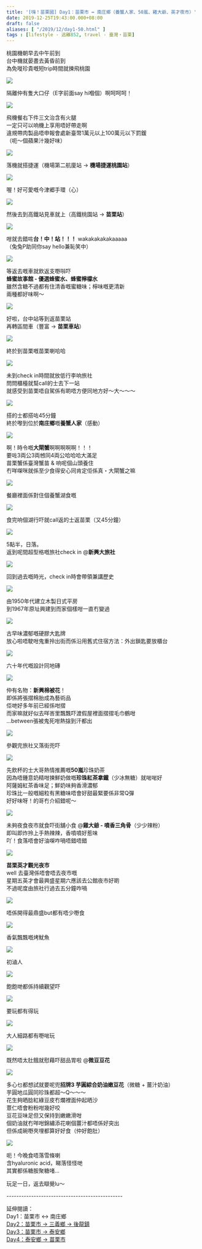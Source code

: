 ```yaml
---
title: '[嗨！苗栗國] Day1：苗栗市 ↔ 南庄鄉（養蟹人家、50嵐、雞大爺、英才夜市）'
date: 2019-12-25T19:43:00.000+08:00
draft: false
aliases: [ "/2019/12/day1-50.html" ]
tags : [lifestyle - 逃離852, travel - 臺灣・苗栗]
---
```


桃園機朝早去中午前到  
台中機就晏晝去黃昏前到  
為免嘥珍貴嘅短trip時間就揀飛桃園  

![](https://ynny6a.ch.files.1drv.com/y4m_Pv9e-aMSfOMUVAT0zbpp5Zee59N-I4lItK5por9m1IPNMHRB5D3RRab7jdkmq0Qj8dWxv8a4rzxHi3uwcCQt65tZhxWskT_KvcoSeHYqvr4sOIFTsbK_2iThOXnx4rY0JOBzlo5lYkt3EPuNrbKgejS7KmahuKnQjuNAd_NG517VkfOPY-G1pkL4g75EGQlT8i3fNyoUC3axJzkOgw6Lw?width=660&height=371&cropmode=none)

隔離仲有隻大口仔（E字前面say hi嗰個）啊呵呵呵！  

![](https://ynnx6a.ch.files.1drv.com/y4mL_Ri-NelnhA3xc0XNWdywneSzpSwqhK2x5WK_CxXMNgygl2JzsO-cucnE7mCK9JHejjoiJgthCmsxWzN6RSD4DF5gEiZmsO4af7N5swVss-ecycnPC2VDUmMZLRnafWErTNekikCm1pVJsClnpACxon07YvinHmvTezkwWcCVRM-acUXZi7ad3I-fLs-P2VmkCRDLLKX0a6PvWCH3ZwkKQ?width=660&height=371&cropmode=none)

飛機餐右下件三文治含有火腿  
一定只可以响機上享用唔好帶走啊  
違規帶肉製品唔申報會處新臺幣1萬元以上100萬元以下罰鍰  
（呃～個蘋果汁幾好味）  

![](https://yxnc6a.ch.files.1drv.com/y4mkqYDW03dEhaJOfR-hmkgKAHJDnWhWKtOtDNMzU3qZ98OUfEhiGnh7lJmD5Ji7U4t7cb5REZwZWMLaG6teVT7QGvTEQvm3u5GaM6feyCCN53TauqPpxeWrH2Lfon2esTM6XovHnIfOtVsgvoaWhRQWWafeTZWatlkUk-6lhLUhLErtZkFR7Eh9eT7Om47Hgg3eDcutjcn0EGHud41n8q7iQ?width=660&height=371&cropmode=none)

落機就搭捷運（機場第二航廈站 → **機場捷運桃園站**）  

![](https://yxne6a.ch.files.1drv.com/y4mugiw0VkaCDzACV4W2bJJoOXoQi-tdXkM7DFpEvoQvbQjn9_KWX9WMIxL32RfN6QajIGFMnzqcEBNmO39_4ORy-kisZpqxJoB9mYeWjbjZ0RNqRBooJ1Wap0pKXlxzeK-rvhlQUKRhFLq171tdnW00nElgnHG36DkOFtx8G4DuaiX-3YkS2HaSkpE7TAkHSZ2V_mqd4se9v4H2Bl8KgzaMA?width=660&height=371&cropmode=none)

喔！好可愛嘅今津郷手環（心）  

![](https://yxna6a.ch.files.1drv.com/y4mLaqyCCqzcmqTnAtGz82ghHQ6bKqgguDYG_9Z20UumpxEb76EdR6mHxQIFxPOykSooo6IH9-q8HVaOkL3oK37s3KIBEpbapSoiZE1pF7F6MCSNWBbY28XrbAh0vMx35jfWbcekkNPxW2oRmU68_vVFv3eY-GNL5sfpboyBZiwiLtNL8-Rca7jmrmDujWJ5yDllI25vNOvOFi6f5UliePQIw?width=660&height=371&cropmode=none)

然後去到高鐵站見車就上（高鐵桃園站 → **苗栗站**）  

![](https://0hnf6a.ch.files.1drv.com/y4m9M3boRZ4-_mhxfXIZrCgbGoEz1op1a_WO25axx-KlWTreN9zgBQQQsZset05vg6TKhtAvXWBqWoS7rGWX64J9KZtfsAVyxbM_7bTdngwh7Kxpfct34oDf3aTGOLpb6BgZqbAN3Lzr2Z1sCbjvi1iFbk7lrHRM8Dh7ib5gJqSjwNncdaZ4KhcQNmH2g-WK0-gbOtVkhv3ZXgATUc73Cetng?width=660&height=371&cropmode=none)

咁就去錯咗**台！中！站！！！** wakakakakakaaaaa  
（兔兔P助同你say hello兼恥笑中）  

![](https://0hng6a.ch.files.1drv.com/y4mPOTkwBDsH1VB9WdGzg7ioUxrMCQXLMz3y_cTaZxBwbx9J9vj0Ieg-wZz5E9a6_ys_C3RdTSPF6F9ufPM9ILIocfUq_0lTcObDjSVcUAshICL2NFK6-eZPO8EPCTjlOmS_Ox9yia6q2dphatJyazmq6ZWajKg4yCGkT3tijnWA-1ysoi0Exfy2L4vkGa1v9CcFDFYNKZycA96MeJza2AdaQ?width=660&height=371&cropmode=none)

等返去嘅車就飲返支嘢唞吓  
**蜂蜜故事館 - 優選蜂蜜水、蜂蜜檸檬水**  
雖然含糖不過都有住清香嘅蜜糖味；檸味嘅更清新  
兩種都好味啊～  

![](https://z3nf6a.ch.files.1drv.com/y4miYwF8gBnaeiD3gTy-umQUIUjYrHY8jPXSfljRAqk5oYyk7WMhiJO3KVfzE6Qtuf8nG0NIrNCQTYFtVIqPdW6CnajLYQ_OUbXseupvqy7FB5c36TN-VRgKrhByZgchluPhH3rIYo6i-5jHfrUqxmaEPnM3GgAtYXtlvpJm9tDTDEKLquSJZIZtAy62u4k02aCBrsFFXYh1A0Jx1MwnB2tSQ?width=660&height=371&cropmode=none)

好啦，台中站等到返苗栗站  
再轉區間車（豐富 → **苗栗車站**）  

![](https://z3ne6a.ch.files.1drv.com/y4meSfd7aijGCFPBvUx5lpoGiq6I_0a-1Duu7xDXeoHpUePuvFZIePjTrSiIZPVPt9v-AKxlx_j88RnpS14Kxj3HNZcGyU5az6IfYGRJKxjnRuquT38OHf6mAdMIiBCr2RSpbKTqKZYgJdWNxphCyQa2T5kXk796Y6hCz7mWDUpeeSAUU-zeVL8TNhAJj5t-QzRZrnSfZKPZ2CUMywI6OhDIw?width=660&height=371&cropmode=none)

終於到苗栗嘅苗栗喇哈哈  

![](https://z3nb6a.ch.files.1drv.com/y4mItP48iikNzCvq7qFbwVqKvaENLdJwD9NFG_lbaK8asVBY_mTXyI39hH9xbmMs9TAvV_OocQgj9DfA9trNl-LAh0283DObeSEp3XVQ6cOYoT66CNFAwSVQ1O-8eD7-NAL3dk4zKoyhB8zI3VWta3396xglea-A220h-UNPouKV__gjYMiHOugN6gcrHVzngHb5Kq8vej9jBOSpHCOUQAefg?width=660&height=371&cropmode=none)

未到check in時間就放低行李响旅社  
問問櫃檯就幫call的士去下一站  
就感受到苗栗唔自駕係有啲唔方便同地方好～大～～～  

![](https://z3nc6a.ch.files.1drv.com/y4m6N-CQfGq3UL-ckF5St_IG0bVTqkSod_qwhUs8zrc7UPi1FTn2sjpx6pmIBcf8qw1l1xLx8zZL2Kt5g4pECUfwhs4OV17eNQrQbo-YSxbRArT2F4R2iiKNq_E1EB1fzlUfQhU4aydhZAEmyyks11PEXHPUcPR7c7s8BW368OUMcmPiOHhRTezdb6eSAMgOLJDmzFrgDZv3MADo_FBXyZJXA?width=660&height=371&cropmode=none)

搭的士都搭咗45分鐘  
終於嚟到位於**南庄鄉**嘅**養蟹人家**（感動）  

![](https://zhny6a.ch.files.1drv.com/y4muEe2pSSnEkyo_zxR3NRoFT8NbNKXELOzqjpZhVzHyF-ok6u7fE7leLSqNJtBgn-ZfhTzu7UKcKOtLyerk-n7NsMmUexfWtEpOYCByyv7gZy-xVKyMWmiiBWSFrn9JDoRnMW8ryRUg1gT5WzopgkiqkEhhglv6qF2RLjhGXHR1UNV5bu-aTEi6WYzb0glBq3oXRRfFxZd3nvfQ0LSqctaew?width=660&height=330&cropmode=none)

啊！時令嘅**大閘蟹**啊啊啊啊啊！！！  
要咗3両公3両乸同4両公哈哈哈大滿足  
苗栗蟹係臺灣蟹苗 & 响呢個山頭養住  
冇咩㗎咪就係至少食得安心同肯定佢係真・大閘蟹之嘛  

![](https://zhnz6a.ch.files.1drv.com/y4mTnBnEhB8cTpo06Zsj6my4PAGHazBA-UUQZgqy3hwDaTJgJIRSQQ8AREl8MRtIX8q9wS6e6p7OD6SKxjbvBw6B8nzPGCgjkpw7cJrBd8TFyf4oTXPk551Ebb485IzC63egBdq8KB0QNeHESB-VStBgab3aLh-Adwfejo4qrC0QcibHx0ULF3e-3KAlb5wPGnfy9JvZVNpf-qqcEGbTymOuA?width=660&height=330&cropmode=none)

餐廳裡面係對住個養蟹湖食嘅  

![](https://znnz6a.ch.files.1drv.com/y4m-y_Z8Sa_vZOcm9Dj90WgDz9rpwiVCJWv_fG7CfR4geVPvxnXGQKzVj9In1q2GazWN4mmyKmjhgo0XGvTo-OSI97_GVsmZWo2UGeyTIFqQJooluMTl4F-KXfjnRq2Cg0b4OpE6MNapfW4Z9-wCQIyENec25Gx6xSjC3Tyh2PWFKSDNBSu5ohLE8Ll32c6EyAFll5FytsYa8HjGPHRC3ZN9w?width=660&height=371&cropmode=none)

食完响個湖行吓就call返的士返苗栗（又45分鐘）  

![](https://xnpacw.ch.files.1drv.com/y4mtRmx2e0DRttEu7eRrcQRaQxrvQ_nmyt-oG7ie3YyVoC91CJCGaFwiaHGQdGXYRzDuGgHYyeR5SyEy3aemP-R4DWQXa_-eYwoFvQn511dwGnhZy_CSjN7hqp7VPHJ3lZYQ2GhuUN56wvTqOV0ftGFuDCtlyDw9fI5FHQ37gVErD_kzVXtRQma5-qt_lNqRDn2A_EPrff4-5oMWMvO06UzLw?width=371&height=660&cropmode=none)

5點半，日落。  
返到呢間超型格嘅旅社check in @**新興大旅社**  

![](https://zxna6a.ch.files.1drv.com/y4mOH5aJrzV7aps6RxTtLjkHIlxl3RJl_tngQbpIrt5XLvlGB3agB0l0ZEvo-Utj08ZCPTC8xkHcgC3NMz7lU_r6mVsJX9D3cc3hvGFd7fuolxC6Gzg_vSBLe5FA-XPKJFLQXGk0JV4Myl6Zv7Evs9o_FDQq88B5yJNRd4n9Z3MemAFkM--PhH45agXuEuwXW8o7QHoxKZK7O0n9K12sj5DOA?width=660&height=371&cropmode=none)

回到過去嘅時光，check in時會帶領兼講歷史  

![](https://zxnx6a.ch.files.1drv.com/y4mG0YgdWawWvaAB6xvMepSQB7gWhGr4dr4ZpuzME6raphQ5rBe-bXCKwwTG9bqr-EU3M62XC0cpadLE8somKlNSpYIaG-D3t3pv9Fgq-bfI3LTEFeME6zGYaECQ_Oms2Bl00ECSGSFziimzM4RrQW2QmXJ_zHSEbina6Vkc5RURPsRm5BBBDhbspRfcKn1rpZcE6pJxb7Z4rlCBEUz20mWTw?width=660&height=371&cropmode=none)

由1950年代建立木製日式平房  
到1967年原址興建到而家個樣咁一直冇變過  

![](https://znny6a.ch.files.1drv.com/y4mlniAGBBWoETwxrzppnmqZsAjbkC3468NGsLLvuWH0OHG9V4eyoiEN_r8mDY5C7hViiYSmRRdIvvjLxtU4Iahirczn4Tf1-xQcbSpyu0JWFZWWkg8MRc3ZoB2X7ASiwDMT7WSLo8u1LjYJl3Pq3CCUg-hI8E6_aB-3pAdvfA8zdKEruQaa1ygIEBwiKD83RBAFC7NCsZdbQbvbz9VKHdrCw?width=660&height=371&cropmode=none)

古早味濃郁嘅硬膠大匙牌  
放心啦唔駛咁鬼重拎出街而係沿用舊式住宿方法：外出鎖匙要放櫃台  

![](https://zxnc6a.ch.files.1drv.com/y4mlnRCk3H8OabFcN47-k7WS-LGOwbmdu5ACYWiTEQFPvdQrfyhSaiIMcI1o-jV724OjWSe9NOP2KO4t7o8Pmzvt2TpVTWjh24kugULTE_vPtio3udTa_vEkLLlskSYitZEme6bLoiTaT8Svre5cTI27Nx1moMRWE0sJCk8r3aOMgELW8SXJ9t_eKPH_oE37JK9oWAp_a68XX8l33tAwEv7xQ?width=371&height=660&cropmode=none)

六十年代嘅設計同地磚  

![](https://znnx6a.ch.files.1drv.com/y4mG2cIyvWkJ1LMJY-pyKBiodhS_DcfCElq_yr42aFxlO_HoqIMORS7YsZ-oXaI6DxJIGZvVPjSEkdxV-mxqk346aV2pdkPO98pRC_p4ssUactP0poPVY7B8YvIhVLAE2M_Gii21nSGq3hfqjIccgP3SKMw8CVBw55JaggzgvR0ckwzzi9riJVjnSiGyxBsT7t1dV7xfL76KyNEFYJ5dtxu1Q?width=371&height=660&cropmode=none)

仲有名物：**新興棉被花**！  
即係將張摺棉胎成為藝術品  
佢哋好多年前已經係咁摺  
而家嘛就好似去咩峇里飄飄吓渡假屋裡面摺摺毛巾鶴咁  
...between張被鬼死咁熱搇到汗都出  

![](https://xnopcw.ch.files.1drv.com/y4mxH5FZehe8akyILyo-quqC0sgzjczEGDOuLou57aRRAyx4HW0mbieHEEvVYQklQrnJ3VQZln4zDubAgHINDo7NXwCYyLMj68jkIPQnNX2TYd6ZzjZlWdmc1Kf0U2YfkBV8g0Ecmh8aRU2e7b4uBknYAAFXroahCMWcfA6x2Of0H4IfmcdPvaduGLSVpB_ZB6b42srub8L2kJ7_hyuLjO4pw?width=660&height=371&cropmode=none)

參觀完旅社又落街兜吓  

![](https://xnoqcw.ch.files.1drv.com/y4mBLbPK5wgshzMd3VRfPv6asDvtNlCIQoMR3A-7C69qw4kTd1v2do7vscsGbQ5DCrBTN9i7A3TVzuilUC788mKIwtmD1O6BRIAjDgM7-kNAXg9VzAHRitDT6dUWBcSiR-QqQEV9G1QXKAJMMnl94txOCBndF5q3LBPsMjpLktm63hnNcW3kt3G5RfWXL4o9Ml7mZyGojQrU15v8szUQd9GMw?width=371&height=660&cropmode=none)

先飲杯的士大哥熱情推薦嘅**50嵐**珍珠奶茶  
因為唔鍾意奶精咁揀鮮奶做嘅**珍珠紅茶拿鐵**（少冰無糖）就啱啱好  
阿薩姆紅茶香味足；鮮奶味夠香滑濃郁  
珍珠比一般嘅細粒有黑糖味唔會好甜最緊要係非常Q彈  
好好味呀！的哥冇介紹錯呢～  

![](https://xxpfcw.ch.files.1drv.com/y4m27_IyQ26Gjsm0EnP9h0U63nKCmEoP5smaiXV2Vc0G1Dm7YKitn7VD8l6Ptq0ngx6XNEpXnQGv8AIHcnQhtpya6Rx6--OMzyniqGHJKhT7odp3rGH3-4o4yTzCDoWhfF_PUM5T4FwcwHRa8PX1tTaJ2A_9UywQ12V0zRfOxgx-Q-UW1M735vQSPiWTtT06_bnLzh2s8zsgs-nV1URzqwjvg?width=660&height=371&cropmode=none)

未夠夜食夜市就食吓街舖小食 @**雞大爺 - 噴香三角骨**（少少辣粉）  
即叫即炸拎上手熱辣辣，香噴噴好惹味  
吖！食落唔會好油㗎咋喎唔錯唔錯  

![](https://xxpbcw.ch.files.1drv.com/y4mStgXWblTxGbjxmUUphRxNJp8QW8LE6duTyKxNYmVjVjLXTmC9_xJ2zOxJhAmfdsg936jDbBr-oTNFqz1rCxliYFX67bQ7UCqaVo1jGl-8JmAAILRD1tgkr4pUQ5V3iM1eGdI3qzCfCd-Y8YhRTIQ_TKi_f1yBdkdYHvitC3CX0W7m7leLV9IG4-SAtWzkkOoBIzwQF4xcwZITo61AXIrzw?width=660&height=371&cropmode=none)

**苗栗英才觀光夜市**  
well 去臺灣係唔會唔去夜市嘅  
星期五英才會最興盛星期六應該去公館夜市好啲  
不過呢度由旅社行過去五分鐘咋喎  

![](https://xxoqcw.ch.files.1drv.com/y4msI4ZCoB8ZT0X2ieB2mMXQ8iMZBkHxo9PMF-wK9Vyt9gyVRyf74Ioy4ZZaInO-1oazfK0Th0bJAz6eRmKcT2Ny1aDSGYnPQNTfdAZb8K2Q0EtYLAxxu8-o9V3cVeIeBUVv7ZpYo2rzFht3wozpbPmoRtLASxpmSyzI7-mzklVe8WVRBEDigOgryjypI4E3GKEXUBkVqPdr41QwwJtvPn5hw?width=660&height=371&cropmode=none)

唔係開得最鼎盛but都有唔少嘢食  

![](https://xxo9cw.ch.files.1drv.com/y4m5GVC_hEGkBBFiIQ_S-BWQ_PlovWrtsb6B9bvR1WEimCxUBnP-UBg41YlN8pmN281ouv1lp2LZ2qqiWCQQeE0q7ColeorDZlJwemK1kijTFIAXGwQ10C5MPNt0t4wyzXplhpb_AOEI9AtIFZYcaeMB8T6y73ioHEk0TjqKjAmDLcRni33dKjYLUqsQJkDCvRpdVi_uJ0klCu9kZgB2ymRRQ?width=660&height=371&cropmode=none)

香氣飄飄嘅烤魷魚  

![](https://zho8cw.ch.files.1drv.com/y4mCm6kD8H2ISsMFgnoOkaFDWzwp5mdQnNOaChv2gGLQRaDeNA4OuxvH0TT1GC8wBROpITJR-1fTCrIbgXw2zF9KAV_uk9KS_bn0VA7sTX7OtBUe-VZtTT8avhdP4k34G-dJGBYRRrUAENVC_j2yTTU6iP0k_NoB-O7CHF6NQ8jb_Rs4R9CovrVdle4XtQZMTCKi3BKHA6asS-Pvf5GJmZwzA?width=660&height=371&cropmode=none)

初滷人  

![](https://zhpbcw.ch.files.1drv.com/y4mzvci0LzK6B2HsoN_OKVjMppEuhsFDhmhekVImhSURfJq1hh43WFLhxNTFtRYaiZCk75Hd1lxwzIPo4pFVd_NIVXwFB77rTtlEkC4iRKrzi8yDBMTn8HuLMnNMtkVKSsri-Dwjl_EOYnnJZqbXKXNhku82BRUNaN2zx98wvmU9xnPMc8107Yk0p1hIJshIRVbRoAPeVAYY0zLNU3S59xK2Q?width=660&height=371&cropmode=none)

飽飽哋都係持續觀望吓  

![](https://zhpfcw.ch.files.1drv.com/y4m6YnW19PDzqxIit3ZGywu7IOV8_6enYUbs3P6BD2G_VsETLTJmTL-608sTK31DLrWL4elMyTzCyo7ZSqtxNrYLo8jMnvBli3YpBp6wdhmt5xZK44ziExbLquPBNwq2eix2k4QUxGV1KqZpAw-Z8DSz7KddVHfCXdiaTyd86DmnIOjf5HT3j4nDjo7aZQlZ0Ae7SJSH3FXvGQiT07TE5J4KQ?width=660&height=371&cropmode=none)

要玩都有得玩  

![](https://zhpacw.ch.files.1drv.com/y4m7VhbMymMsbCuiKexdrabUpmIsfj1mhj3Wm8GrdxsaEcKxqOgdHRtRUFBLa5fvAuvog5d1aehp3rwL5sA9N8lvJlSfAYAu4IZmWQlLUoSzk20zK8ekN_PJ-cSwP_7uXsPAK7_CzfwEo7KDz1vJz15fWQn7ku5GJ5ldr586lC4rPKfAzU0PzmSrXwDMIRqO38ojxJ97mutLtdGkz5xg71mxQ?width=660&height=371&cropmode=none)

大人細路都有嘢啱玩  

![](https://zhpecw.ch.files.1drv.com/y4mIlRzAYTNpbdJZS8iPi5mq57dehQCVr8GwBFv76M5tuw9uwQ8yEyUwbaE4T2R6Uvx-PRmztZ3CBslQ3ntDdH1N2GwDlGUIUpRzpTH3HompV4vFkQ-HlFpezel6dzG9COAwWN5Y65jpJTZeP0JAEoF4y5qIbU9rBY7zPnx5OOCTHSkxXNqx_GfK7OP9XClRAig-s9bc8t4dVBwxW8DdAiYYg?width=660&height=371&cropmode=none)

既然唔太肚餓就慰藉吓甜品胃啦 @**微豆豆花**  

![](https://zhoqcw.ch.files.1drv.com/y4mZK9__t0EWW2DQu9GCKMnvzzNtIQgWrufjGMbnuK0knOF-6R0iPgeVNbcO3_sFR68Kn2zgH1lbC1Jbv0b5ArU0tn0FBMg9531eFLhZrsMm3fT6VZlZZ-LB6eyJl8jsT8fgpKkbIs_CByyEvMNi9tNfM-Lz0uwnENbqMs0pxR5wAMjX0nJXt3ycnoTN2L5ol3ShmsYqOM0XmMv7q4debgw6g?width=660&height=371&cropmode=none)

多心乜都想試就要呢兜**招牌3 芋圓綜合奶油嫩豆花**（微糖 + 薑汁奶油）  
芋圓地瓜圓同珍珠都超～Q～～～  
花生夠晒腍紅綠豆皮冇爛裡面仲起晒沙  
薏仁唔會粉粉咁幾好咬  
豆花豆味足但又保持到嫩嫩滑咁  
個奶油就冇咩咁錦繡添花喇個薑汁都唔係好突出  
但係成碗嘢夾埋都算好好食（仲好飽肚）  

![](https://zho9cw.ch.files.1drv.com/y4miv4PE5w9EHTolS6LjgiJ805aB_Zzg2p1HS7_bjbZeTRQDoD2b7-dU-37otvWl7Y8NRxcU4HcSdQwQe3oO2jU7otQ7rGLdwL8RMG3sD3rKXkENBno-sYcRT-QgQ5Au3mWawIS1Zcd2iZRKIFNaZPui3zWrIGTBjb4fRNXKdcAu_JTDIHvzYiURv4EfxlIAMKb3gHSzUM8hWTiJS036HLZ5Q?width=660&height=371&cropmode=none)

呃！今晚食唔落雪條喇  
含hyaluronic acid，睇落怪怪哋  
其實都係糖胺聚糖啫...  
  
  
玩足一日，返去瞓覺lu～  
  
  
\-----------------------------------------------  
  
延伸閱讀：  
Day1：苗栗市 ↔ 南庄鄉  
[Day2：苗栗市 → 三義鄉 → 後龍鎮](https://www.hidie.net/2019/12/day2.html)  
[Day3：苗栗市 → 泰安鄉](https://www.hidie.net/2019/12/day3.html)  
[Day4：泰安鄉 → 苗栗市](https://www.hidie.net/2019/12/day4.html)